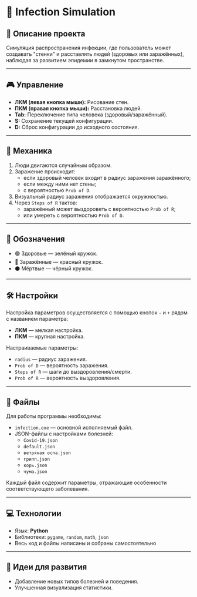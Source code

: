 # 🦠 Infection Simulation

## 📌 Описание проекта

Симуляция распространения инфекции, где пользователь может создавать "стенки" и расставлять людей (здоровых или заражённых), наблюдая за развитием эпидемии в замкнутом пространстве.

---

## 🎮 Управление

- **ЛКМ (левая кнопка мыши):** Рисование стен.
- **ПКМ (правая кнопка мыши):** Расстановка людей.
- **Tab:** Переключение типа человека (здоровый/заражённый).
- **S:** Сохранение текущей конфигурации.
- **D:** Сброс конфигурации до исходного состояния.

---

## 🔁 Механика

1. Люди двигаются случайным образом.
2. Заражение происходит:
   - если здоровый человек входит в радиус заражения заражённого;
   - если между ними нет стены;
   - с вероятностью `Prob of D`.
3. Визуальный радиус заражения отображается окружностью.
4. Через `Steps of R` тактов:
   - заражённый может выздороветь с вероятностью `Prob of R`;
   - или умереть с вероятностью `Prob of D`.

---

## 🎨 Обозначения

- 🟢 Здоровые — зелёный кружок.
- 🔴 Заражённые — красный кружок.
- ⚫️ Мёртвые — чёрный кружок.

---

## 🛠 Настройки

Настройка параметров осуществляется с помощью кнопок `-` и `+` рядом с названием параметра:

- **ЛКМ** — мелкая настройка.
- **ПКМ** — крупная настройка.

Настраиваемые параметры:

- `radius` — радиус заражения.
- `Prob of D` — вероятность заражения.
- `Steps of R` — шаги до выздоровления/смерти.
- `Prob of R` — вероятность выздоровления.

---

## 💾 Файлы

Для работы программы необходимы:

- `infection.exe` — основной исполняемый файл.
- JSON-файлы с настройками болезней:
  - `Covid-19.json`
  - `default.json`
  - `ветряная оспа.json`
  - `грипп.json`
  - `корь.json`
  - `чума.json`

Каждый файл содержит параметры, отражающие особенности соответствующего заболевания.

---

## 💻 Технологии

- Язык: **Python**
- Библиотеки: `pygame`, `random`, `math`, `json`
- Весь код и файлы написаны и собраны самостоятельно

---

## 🚀 Идеи для развития

- Добавление новых типов болезней и поведения.
- Улучшенная визуализация статистики.

